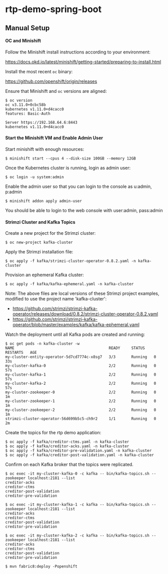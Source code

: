 # rtp-demo-spring-boot



## Manual Setup

#### OC and Minishift

Follow the Minishift install instructions according to your environment:

https://docs.okd.io/latest/minishift/getting-started/preparing-to-install.html

Install the most recent `oc` binary:

https://github.com/openshift/origin/releases

Ensure that Minishift and `oc` versions are aligned:
```
$ oc version
oc v3.11.0+0cbc58b
kubernetes v1.11.0+d4cacc0
features: Basic-Auth

Server https://192.168.64.6:8443
kubernetes v1.11.0+d4cacc0
```

#### Start the Minishift VM and Enable Admin User

Start minishift with enough resources:
```
$ minishift start --cpus 4 --disk-size 100GB --memory 12GB
```

Once the Kubernetes cluster is running, login as admin user:
```
$ oc login -u system:admin
```

Enable the admin user so that you can login to the console as u:admin, p:admin
```
$ minishift addon apply admin-user
```

You should be able to login to the web console with user:admin, pass:admin



#### Strimzi Cluster and Kafka Topics

Create a new project for the Strimzi cluster:
```
$ oc new-project kafka-cluster
```

Apply the Strimzi installation file:
```
$ oc apply -f kafka/strimzi-cluster-operator-0.8.2.yaml -n kafka-cluster
```

Provision an ephemeral Kafka cluster:
```
$ oc apply -f kafka/kafka-ephemeral.yaml -n kafka-cluster
```

Note: The above files are local versions of these Strimzi project examples, modified to use the project name 'kafka-cluster':
- https://github.com/strimzi/strimzi-kafka-operator/releases/download/0.8.2/strimzi-cluster-operator-0.8.2.yaml
- https://github.com/strimzi/strimzi-kafka-operator/blob/master/examples/kafka/kafka-ephemeral.yaml


Watch the deployment until all Kafka pods are created and running:
```
$ oc get pods -n kafka-cluster -w
NAME                                          READY     STATUS    RESTARTS   AGE
my-cluster-entity-operator-5d7cd7774c-x8sg7   3/3       Running   0          33s
my-cluster-kafka-0                            2/2       Running   0          57s
my-cluster-kafka-1                            2/2       Running   0          57s
my-cluster-kafka-2                            2/2       Running   0          57s
my-cluster-zookeeper-0                        2/2       Running   0          1m
my-cluster-zookeeper-1                        2/2       Running   0          1m
my-cluster-zookeeper-2                        2/2       Running   0          1m
strimzi-cluster-operator-56d699b5c5-ch9r2     1/1       Running   0          2m
```

Create the topics for the rtp demo application:
```
$ oc apply -f kafka/creditor-ctms.yaml -n kafka-cluster
$ oc apply -f kafka/creditor-acks.yaml -n kafka-cluster
$ oc apply -f kafka/creditor-pre-validation.yaml -n kafka-cluster
$ oc apply -f kafka/creditor-post-validation.yaml -n kafka-cluster
```

Confirm on each Kafka broker that the topics were replicated.
```
$ oc exec -it my-cluster-kafka-0 -c kafka -- bin/kafka-topics.sh --zookeeper localhost:2181 --list
creditor-acks
creditor-ctms
creditor-post-validation
creditor-pre-validation
```
```
$ oc exec -it my-cluster-kafka-1 -c kafka -- bin/kafka-topics.sh --zookeeper localhost:2181 --list
creditor-acks
creditor-ctms
creditor-post-validation
creditor-pre-validation
```
```
$ oc exec -it my-cluster-kafka-2 -c kafka -- bin/kafka-topics.sh --zookeeper localhost:2181 --list
creditor-acks
creditor-ctms
creditor-post-validation
creditor-pre-validation
```


```
$ mvn fabric8:deploy -Popenshift
```

